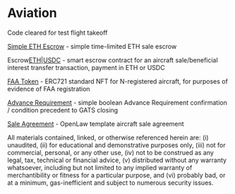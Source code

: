 # Aviation
Code cleared for test flight takeoff

[Simple ETH Escrow](https://github.com/ErichDylus/Aviation/blob/master/contracts/simpleEscrow.sol) - simple time-limited ETH sale escrow

Escrow[ETH](https://github.com/ErichDylus/Aviation/blob/master/contracts/EscrowETH.sol)|[USDC](https://github.com/ErichDylus/Aviation/blob/master/contracts/EscrowUSDC.sol) - smart escrow contract for an aircraft sale/beneficial interest transfer transaction, payment in ETH or USDC

[FAA Token](https://github.com/ErichDylus/Aviation/blob/master/contracts/FAARegistryToken.sol) - ERC721 standard NFT for N-registered aircraft, for purposes of evidence of FAA registration

[Advance Requirement](https://github.com/ErichDylus/Aviation/blob/master/contracts/AdvanceRequirement.sol) - simple boolean Advance Requirement confirmation / condition precedent to GATS closing

[Sale Agreement](https://github.com/ErichDylus/Aviation/blob/master/contracts/AircraftSaleAgreement.md) - OpenLaw template aircraft sale agreement


All materials contained, linked, or otherwise referenced herein are: (i) unaudited, (ii) for educational and demonstrative purposes only, (iii) not for commercial, personal, or any other use, (iv) not to be construed as any legal, tax, technical or financial advice, (v) distributed without any warranty whatsoever, including but not limited to any implied warranty of merchantibility or fitness for a particular purpose, and (vi) probably bad, or at a minimum, gas-inefficient and subject to numerous security issues. 
